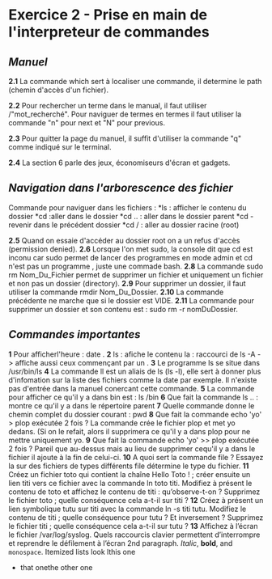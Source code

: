 **Exercice 2 - Prise en main de l'interpreteur de commandes**
============

*Manuel*
------------

**2.1**
La commande which sert à localiser une commande, il determine le path (chemin d'accès d'un fichier).

**2.2**
Pour rechercher un terme dans le manual, il faut utiliser /"mot_recherché". Pour naviguer de termes en
termes il faut utiliser la commande "n" pour next et "N" pour previous.

**2.3**
Pour quitter la page du manuel, il suffit d'utiliser la commande "q" comme indiqué sur le terminal.

**2.4** 
La section 6 parle des jeux, économiseurs d'écran et gadgets.


*Navigation dans l'arborescence des fichier*
------------
Commande pour naviguer dans les fichiers : 
*ls : afficher le contenu du dossier
*cd :aller dans le dossier 
*cd .. : aller dans le dossier parent
*cd - revenir dans le précédent dossier
*cd / : aller au dossier racine (root)

**2.5**
Quand on essaie d'accéder au dossier root on a un refus d'accès (permission denied).
**2.6**
Lorsque l'on met sudo, la console dit que cd est inconu car sudo permet de lancer des programmes en mode admin et cd n'est pas un programme , juste une commade bash.
**2.8**
La commande sudo rm Nom_Du_Fichier permet de supprimer un fichier et uniquement un fichier et non pas un dossier (directory).
**2.9**
Pour supprimer un dossier, il faut utiliser la commande rmdir Nom_Du_Dossier.
**2.10**
La commande précédente ne marche que si le dossier est VIDE.
**2.11**
La commande pour supprimer un dossier et son contenu est : sudo rm -r nomDuDossier.

*Commandes importantes*
------------
**1**
Pour afficherl'heure : date .
**2**
ls : afiche le contenu
la : raccourci de ls -A -> affiche aussi ceux commençant par un .
**3**
Le programme ls se situe dans /usr/bin/ls
**4** 
La commande ll est un aliais de ls (ls -l), elle sert à donner plus d'infomation sur la liste des fichiers comme la date par exemple. Il n'existe pas d'entrée dans la manuel conercant cette commande.
**5**
La commande pour afficher ce qu'il y a dans bin est : ls /bin
**6**
Que fait la commande ls .. : montre ce qu'il y a dans le répertoire parent
**7**
Quelle commande donne le chemin complet du dossier courant : pwd
**8**
Que fait la commande echo 'yo' > plop exécutée 2 fois ?
La commande crée le fichier plop et met yo dedans. (Si on le refait, alors il supprimera ce qu'il y a dans plop pour ne mettre uniquement yo.
**9**
Que fait la commande echo 'yo' >> plop exécutée 2 fois ?
Pareil que au-dessus mais au lieu de supprimer cequ'il y a dans le fichier il ajoute à la fin de celui-ci.
**10**
A quoi sert la commande file ? Essayez la sur des fichiers de types différents
file détermine le type du fichier.
**11**
Créez un fichier toto qui contient la chaîne Hello Toto ! ; créer ensuite un lien titi vers ce fichier
avec la commande ln toto titi. Modifiez à présent le contenu de toto et affichez le contenu de titi :
qu’observe-t-on ? Supprimez le fichier toto ; quelle conséquence cela a-t-il sur titi ?
**12**
Créez à présent un lien symbolique tutu sur titi avec la commande ln -s titi tutu. Modifiez le
contenu de titi ; quelle conséquence pour tutu ? Et inversement ? Supprimez le fichier titi ; quelle
conséquence cela a-t-il sur tutu ?
**13**
Affichez à l’écran le fichier /var/log/syslog. Quels raccourcis clavier permettent d’interrompre et
reprendre le défilement à l’écran 2nd paragraph. *Italic*, **bold**, and `monospace`. Itemized lists
look lthis one
  * that onethe other one









